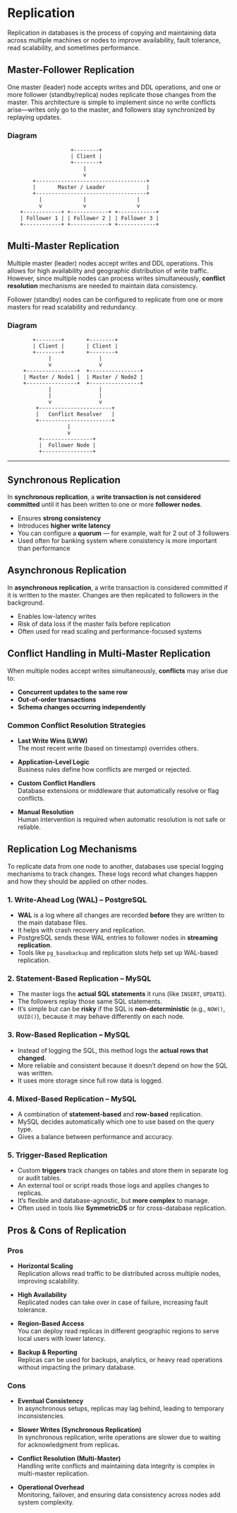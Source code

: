 # Replication

Replication in databases is the process of copying and maintaining data across multiple machines or nodes to improve availability, fault tolerance, read scalability, and sometimes performance.

## Master-Follower Replication

One master (leader) node accepts writes and DDL operations, and one or more follower (standby/replica) nodes replicate those changes from the master. This architecture is simple to implement since no write conflicts arise—writes only go to the master, and followers stay synchronized by replaying updates.

### Diagram

                        +--------+
                        | Client |
                        +--------+
                            |
                            v
            +-----------------------------------+
            |       Master / Leader             |
            +-----------------------------------+
              |             |                |
              v             v                v
        +------------+ +------------+ +------------+
        | Follower 1 | | Follower 2 | | Follower 3 |
        +------------+ +------------+ +------------+


## Multi-Master Replication

Multiple master (leader) nodes accept writes and DDL operations. This allows for high availability and geographic distribution of write traffic. However, since multiple nodes can process writes simultaneously, **conflict resolution** mechanisms are needed to maintain data consistency.

Follower (standby) nodes can be configured to replicate from one or more masters for read scalability and redundancy.

### Diagram

            +--------+       +--------+
            | Client |       | Client |
            +--------+       +--------+
                 |               |
                 v               v
         +----------------+  +----------------+
         | Master / Node1 |  | Master / Node2 |
         +----------------+  +----------------+
                 |               |
                 |               |
                 v               v
             +-----------------------+
             |   Conflict Resolver   |
             +-----------------------+
                       |
                       v
              +----------------+
              |  Follower Node |
              +----------------+


---

## Synchronous Replication

In **synchronous replication**, a **write transaction is not considered committed** until it has been written to one or more **follower nodes**.

- Ensures **strong consistency**
- Introduces **higher write latency**
- You can configure a **quorum** — for example, wait for 2 out of 3 followers
- Used often for banking system where consistency is more important than performance

## Asynchronous Replication

In **asynchronous replication**, a write transaction is considered committed if it is written to the master. Changes are then replicated to followers in the background.

- Enables low-latency writes
- Risk of data loss if the master fails before replication
- Often used for read scaling and performance-focused systems

## Conflict Handling in Multi-Master Replication

When multiple nodes accept writes simultaneously, **conflicts** may arise due to:

- **Concurrent updates to the same row**
- **Out-of-order transactions**
- **Schema changes occurring independently**

### Common Conflict Resolution Strategies

- **Last Write Wins (LWW)**  
  The most recent write (based on timestamp) overrides others.

- **Application-Level Logic**  
  Business rules define how conflicts are merged or rejected.

- **Custom Conflict Handlers**  
  Database extensions or middleware that automatically resolve or flag conflicts.

- **Manual Resolution**  
  Human intervention is required when automatic resolution is not safe or reliable.

## Replication Log Mechanisms

To replicate data from one node to another, databases use special logging mechanisms to track changes. These logs record what changes happen and how they should be applied on other nodes.

### 1. Write-Ahead Log (WAL) – PostgreSQL

- **WAL** is a log where all changes are recorded **before** they are written to the main database files.
- It helps with crash recovery and replication.
- PostgreSQL sends these WAL entries to follower nodes in **streaming replication**.
- Tools like `pg_basebackup` and replication slots help set up WAL-based replication.

### 2. Statement-Based Replication – MySQL

- The master logs the **actual SQL statements** it runs (like `INSERT`, `UPDATE`).
- The followers replay those same SQL statements.
- It’s simple but can be **risky** if the SQL is **non-deterministic** (e.g., `NOW()`, `UUID()`), because it may behave differently on each node.

### 3. Row-Based Replication – MySQL

- Instead of logging the SQL, this method logs the **actual rows that changed**.
- More reliable and consistent because it doesn’t depend on how the SQL was written.
- It uses more storage since full row data is logged.

### 4. Mixed-Based Replication – MySQL

- A combination of **statement-based** and **row-based** replication.
- MySQL decides automatically which one to use based on the query type.
- Gives a balance between performance and accuracy.

### 5. Trigger-Based Replication 

- Custom **triggers** track changes on tables and store them in separate log or audit tables.
- An external tool or script reads those logs and applies changes to replicas.
- It’s flexible and database-agnostic, but **more complex** to manage.
- Often used in tools like **SymmetricDS** or for cross-database replication.

## Pros & Cons of Replication

### Pros

- **Horizontal Scaling**  
  Replication allows read traffic to be distributed across multiple nodes, improving scalability.

- **High Availability**  
  Replicated nodes can take over in case of failure, increasing fault tolerance.

- **Region-Based Access**  
  You can deploy read replicas in different geographic regions to serve local users with lower latency.

- **Backup & Reporting**  
  Replicas can be used for backups, analytics, or heavy read operations without impacting the primary database.

### Cons

- **Eventual Consistency**  
  In asynchronous setups, replicas may lag behind, leading to temporary inconsistencies.

- **Slower Writes (Synchronous Replication)**  
  In synchronous replication, write operations are slower due to waiting for acknowledgment from replicas.

- **Conflict Resolution (Multi-Master)**  
  Handling write conflicts and maintaining data integrity is complex in multi-master replication.

- **Operational Overhead**  
  Monitoring, failover, and ensuring data consistency across nodes add system complexity.
